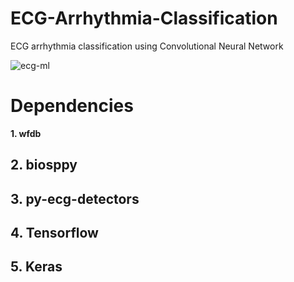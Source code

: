 # ECG-Arrhythmia-Classification
ECG arrhythmia classification using Convolutional Neural Network

![ecg-ml](https://user-images.githubusercontent.com/51418721/89326068-5b6d6580-d6a7-11ea-8d43-7d8a77855200.gif)
<br>
# Dependencies
**1. wfdb**<br>
## 2. biosppy
## 3. py-ecg-detectors
## 4. Tensorflow
## 5. Keras

